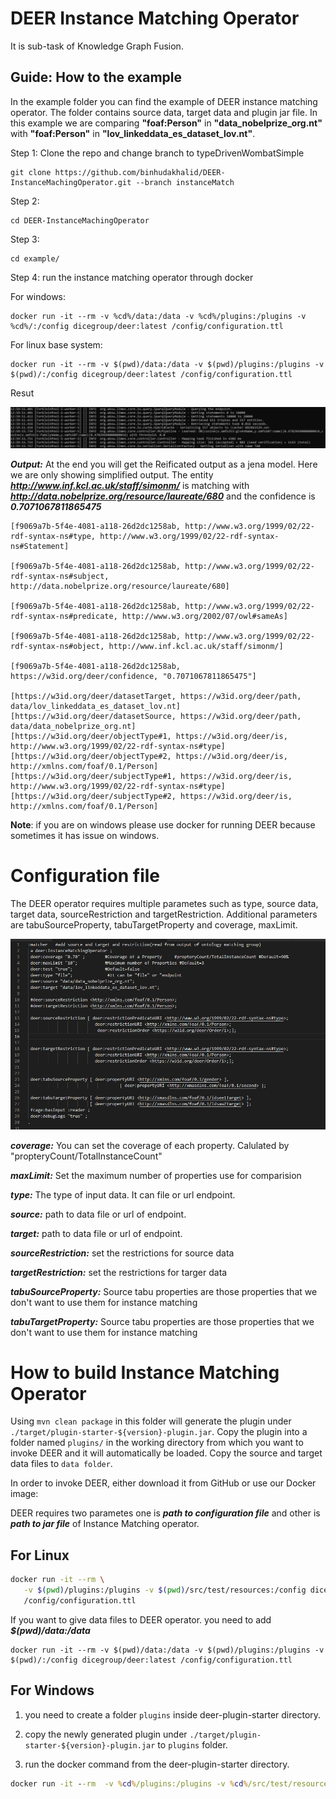 # DEER Instance Matching Operator
It is sub-task of Knowledge Graph Fusion.

## Guide: How to the example
In the example folder you can find the example of DEER instance matching operator. The folder contains source data, target data
and plugin jar file. In this example we are comparing **"foaf:Person"** in **"data_nobelprize_org.nt"** with **"foaf:Person"** in **"lov_linkeddata_es_dataset_lov.nt"**.

Step 1: Clone the repo and change branch to typeDrivenWombatSimple


    git clone https://github.com/binhudakhalid/DEER-InstanceMachingOperator.git --branch instanceMatch


Step 2: 
    
    cd DEER-InstanceMachingOperator

Step 3: 
    
    cd example/

Step 4: run the instance matching operator through docker

For windows:

    docker run -it --rm -v %cd%/data:/data -v %cd%/plugins:/plugins -v %cd%/:/config dicegroup/deer:latest /config/configuration.ttl

For linux base system:   

    docker run -it --rm -v $(pwd)/data:/data -v $(pwd)/plugins:/plugins -v $(pwd)/:/config dicegroup/deer:latest /config/configuration.ttl
  
Resut

![Alt text](/screenshot/exampl1.png?raw=true "Title")

***Output:*** At the end you will get the Reificated output as a jena model.
Here we are only showing simplified output. The entity ***http://www.inf.kcl.ac.uk/staff/simonm/*** is matching with ***http://data.nobelprize.org/resource/laureate/680*** and
the confidence is ***0.7071067811865475***

    [f9069a7b-5f4e-4081-a118-26d2dc1258ab, http://www.w3.org/1999/02/22-rdf-syntax-ns#type, http://www.w3.org/1999/02/22-rdf-syntax-ns#Statement] 

    [f9069a7b-5f4e-4081-a118-26d2dc1258ab, http://www.w3.org/1999/02/22-rdf-syntax-ns#subject, http://data.nobelprize.org/resource/laureate/680]

    [f9069a7b-5f4e-4081-a118-26d2dc1258ab, http://www.w3.org/1999/02/22-rdf-syntax-ns#predicate, http://www.w3.org/2002/07/owl#sameAs] 

    [f9069a7b-5f4e-4081-a118-26d2dc1258ab, http://www.w3.org/1999/02/22-rdf-syntax-ns#object, http://www.inf.kcl.ac.uk/staff/simonm/] 

    [f9069a7b-5f4e-4081-a118-26d2dc1258ab, https://w3id.org/deer/confidence, "0.7071067811865475"] 
    
    [https://w3id.org/deer/datasetTarget, https://w3id.org/deer/path, data/lov_linkeddata_es_dataset_lov.nt]
    [https://w3id.org/deer/datasetSource, https://w3id.org/deer/path, data/data_nobelprize_org.nt]
    [https://w3id.org/deer/objectType#1, https://w3id.org/deer/is, http://www.w3.org/1999/02/22-rdf-syntax-ns#type] 
    [https://w3id.org/deer/objectType#2, https://w3id.org/deer/is, http://xmlns.com/foaf/0.1/Person] 
    [https://w3id.org/deer/subjectType#1, https://w3id.org/deer/is, http://www.w3.org/1999/02/22-rdf-syntax-ns#type]
    [https://w3id.org/deer/subjectType#2, https://w3id.org/deer/is, http://xmlns.com/foaf/0.1/Person] 

**Note**: if you are on windows please use docker for running DEER  because sometimes it has issue on windows.


# Configuration file

The DEER operator requires multiple parametes such as type, source data, target data, sourceRestriction and targetRestriction. Additional parameters are tabuSourceProperty, tabuTargetProperty and coverage, maxLimit.

![Alt text](/screenshot/configurationSample.png?raw=true "Title")

***coverage:*** You can set the coverage of each property. Calulated by "propteryCount/TotalInstanceCount"

***maxLimit:*** Set the maximum number of properties use for comparision

***type:*** The type of input data. It can file or url endpoint.

***source:*** path to data file or url of endpoint.

***target:*** path to data file or url of endpoint.

***sourceRestriction:*** set the restrictions for source data 

***targetRestriction:*** set the restrictions for targer data 

***tabuSourceProperty:*** Source tabu properties are those properties that we don't want to use them for instance matching

***tabuTargetProperty:*** Source tabu properties are those properties that we don't want to use them for instance matching


# How to build Instance Matching Operator

Using `mvn clean package` in this folder will generate the plugin under
`./target/plugin-starter-${version}-plugin.jar`.
Copy the plugin into a folder named `plugins/` in the working directory from which you
want to invoke DEER and it will automatically be loaded.
Copy the source and target data files to `data folder`.

In order to invoke DEER, either download it from GitHub or use our Docker image:

DEER requires two parametes one is ***path to configuration file*** and other is ***path to jar file*** of Instance Matching operator.

## For Linux

```bash
docker run -it --rm \
   -v $(pwd)/plugins:/plugins -v $(pwd)/src/test/resources:/config dicegroup/deer:latest \
   /config/configuration.ttl
```

If you want to give data files to DEER operator. you need to add ***$(pwd)/data:/data***
```
docker run -it --rm -v $(pwd)/data:/data -v $(pwd)/plugins:/plugins -v $(pwd)/:/config dicegroup/deer:latest /config/configuration.ttl

```

## For Windows

1. you need to create a folder `plugins` inside deer-plugin-starter directory.

2. copy the newly generated plugin under `./target/plugin-starter-${version}-plugin.jar` to `plugins` folder.

3. run the docker command from the deer-plugin-starter directory.


```cmd
docker run -it --rm  -v %cd%/plugins:/plugins -v %cd%/src/test/resources:/config dicegroup/deer:latest /config/configuration.ttl
```


